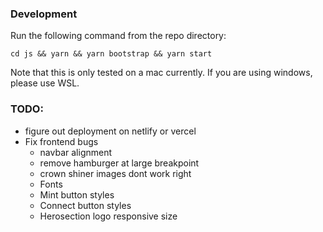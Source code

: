 ### Development 
Run the following command from the repo directory:

``cd js && yarn && yarn bootstrap && yarn start``

Note that this is only tested on a mac currently. If you are using windows, please use WSL.

### TODO:
- figure out deployment on netlify or vercel
- Fix frontend bugs
    -   navbar alignment
    -   remove hamburger at large breakpoint
    -   crown shiner images dont work right
    -   Fonts
    -   Mint button styles
    -   Connect button styles
    -   Herosection logo responsive size
